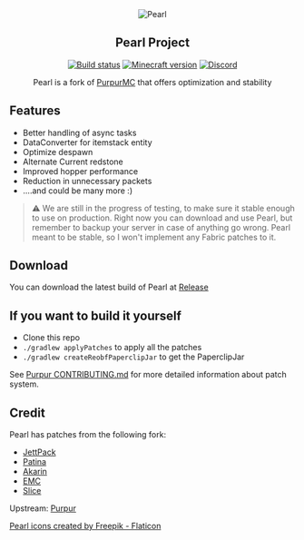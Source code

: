 <div align="center">
<img src="https://i.imgur.com/ZgcOdsN.png" alt="Pearl">
  
## Pearl Project

[![Build status](https://img.shields.io/github/workflow/status/minhh2792/Pearl/build?event=push&logo=github)](https://github.com/minhh2792/Pearl/actions)
[![Minecraft version](https://img.shields.io/static/v1?label=Minecraft&message=1.18.2&color=green&logo=java)](https://www.minecraft.net/en-us/article/minecraft-java-edition-1-18-2)
[![Discord](https://img.shields.io/discord/951410587030667294.svg?label=&logo=discord&logoColor=ffffff&color=7389D8&labelColor=6A7EC2)](https://discord.gg/ZFAtK5Mx9w)
  
Pearl is a fork of [PurpurMC](https://github.com/PurpurMC/Purpur) that offers optimization and stability
  
</div>

## Features

* Better handling of async tasks
* DataConverter for itemstack entity
* Optimize despawn
* Alternate Current redstone
* Improved hopper performance
* Reduction in unnecessary packets
* ....and could be many more :)

> ⚠️ We are still in the progress of testing, to make sure it stable enough to use on production. Right now you can download and use Pearl, but remember to backup your server in case of anything go wrong. Pearl meant to be stable, so I won't implement any Fabric patches to it. 

## Download

You can download the latest build of Pearl at [Release](https://github.com/minhh2792/Pearl/releases)

## If you want to build it yourself

* Clone this repo
* `./gradlew applyPatches` to apply all the patches
* `./gradlew createReobfPaperclipJar` to get the PaperclipJar

See [Purpur CONTRIBUTING.md](https://github.com/PurpurMC/Purpur/blob/ver/1.18.2/CONTRIBUTING.md) for more detailed information about patch system.

## Credit

Pearl has patches from the following fork:

* [JettPack](https://gitlab.com/Titaniumtown/JettPack)
* [Patina](https://github.com/PatinaMC/Patina)
* [Akarin](https://github.com/Akarin-project/Akarin)
* [EMC](https://github.com/starlis/empirecraft)
* [Slice](https://github.com/Cryptite/Slice)

Upstream: [Purpur](https://github.com/PurpurMC/Purpur)

<a href="https://www.flaticon.com/free-icons/pearl" title="pearl icons">Pearl icons created by Freepik - Flaticon</a>
